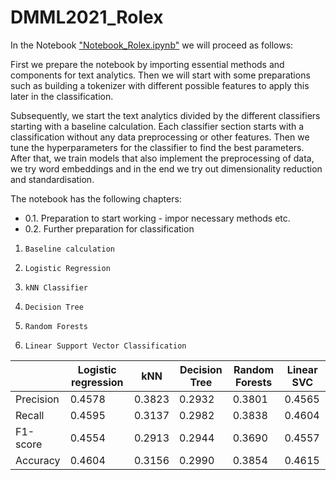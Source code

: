 # DMML2021_Rolex

In the Notebook ["Notebook_Rolex.ipynb"](https://github.com/chadi-aebi/DMML2021_Rolex/blob/main/code/Notebook_Rolex.ipynb) we will proceed as follows:

First we prepare the notebook by importing essential methods and components for text analytics. Then we will start with some preparations such as building a tokenizer with different possible features to apply this later in the classification.

Subsequently, we start the text analytics divided by the different classifiers starting with a baseline calculation.
Each classifier section starts with a classification without any data preprocessing or other features. Then we tune the hyperparameters for the classifier to find the best parameters. After that, we train models that also implement the preprocessing of data, we try word embeddings and in the end we try out dimensionality reduction and standardisation.

The notebook has the following chapters:



*   0.1.   Preparation to start working - impor necessary methods etc.
*   0.2.   Further preparation for classification


1.     Baseline calculation
2.     Logistic Regression
3.     kNN Classifier
4.     Decision Tree
5.     Random Forests
6.     Linear Support Vector Classification


|       | Logistic regression |      kNN   |  Decision Tree  |     Random Forests | Linear SVC   |
| ----------- | ----------- | ----------- | ----------- | -----------   | ----------- | 
| Precision      |  0.4578  |  0.3823  |  0.2932  |  0.3801  |  0.4565  |
| Recall   |  0.4595  |  0.3137 |  0.2982  |  0.3838  |  0.4604  |
| F1-score    |  0.4554  |  0.2913  |  0.2944  |  0.3690  |  0.4557  |
| Accuracy   |  0.4604  |  0.3156  |  0.2990  |  0.3854  |  0.4615  |

